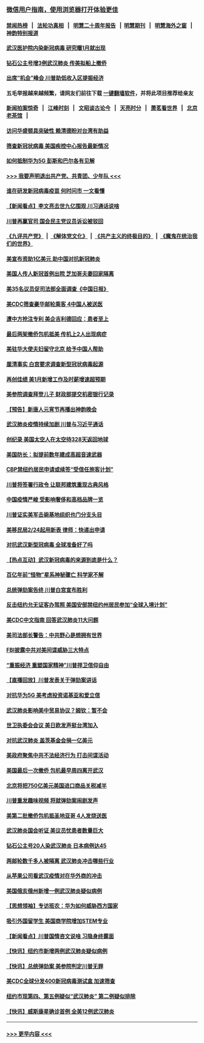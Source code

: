 ### [微信用户指南，使用浏览器打开体验更佳](https://github.com/gfw-breaker/banned-news1/blob/master/indexes/wechat-guide.md?t=0)
#### [禁闻热榜](热点新闻.md?t=0)  &nbsp;&nbsp;|&nbsp;&nbsp; [法轮功真相](https://github.com/gfw-breaker/truth/blob/master/README.md?t=0) &nbsp;&nbsp;|&nbsp;&nbsp; [明慧二十周年报告](https://github.com/gfw-breaker/mh-reports/blob/master/README.md?t=0) &nbsp;&nbsp;|&nbsp;&nbsp;[明慧期刊](https://github.com/gfw-breaker/mh-qikan) &nbsp;&nbsp;|&nbsp;&nbsp; [明慧海外之窗](https://github.com/gfw-breaker/mh-news/blob/master/README.md?t=0) &nbsp;&nbsp;|&nbsp;&nbsp; [神韵特别报道](https://github.com/gfw-breaker/mh-news/blob/master/shenyun.md?t=0)
#### [武汉医护院内染新冠病毒 研究曝1月就出现](../pages/nsc412/n11852928.md?t=02082255) 
#### [钻石公主号增3例武汉肺炎 传美拟船上撤侨](../pages/nsc412/n11853240.md?t=02082255) 
#### [出席“机会”峰会 川普助低收入区提振经济](../pages/nsc412/n11853232.md?t=02082255) 
#### 五毛举报越来越频繁，请网友们前往下载 [一键翻墙软件](https://github.com/gfw-breaker/ssr-accounts)，并将此项目推荐给亲友
#### [新闻拍案惊奇](https://github.com/gfw-breaker/banned-news1/blob/master/pages/link4.md) &nbsp;&nbsp;|&nbsp;&nbsp; [江峰时刻](https://github.com/gfw-breaker/banned-news1/blob/master/pages/link4.md) &nbsp;&nbsp;|&nbsp;&nbsp; [文昭谈古论今](https://github.com/gfw-breaker/banned-news1/blob/master/pages/link4.md) &nbsp;&nbsp;|&nbsp;&nbsp; [天亮时分](https://github.com/gfw-breaker/banned-news1/blob/master/pages/link4.md) &nbsp;&nbsp;|&nbsp;&nbsp; [萧茗看世界](https://github.com/gfw-breaker/banned-news1/blob/master/pages/link4.md) &nbsp;&nbsp;|&nbsp;&nbsp; [北京老茶馆](https://github.com/gfw-breaker/banned-news1/blob/master/pages/link4.md) &nbsp;&nbsp;|&nbsp;&nbsp; 
#### [访问华盛顿具突破性 赖清德盼对台湾有助益](../pages/nsc412/n11853129.md?t=02082255) 
#### [筛查新冠状病毒 美国疾控中心报告最新情况](../pages/nsc412/n11853070.md?t=02082255) 
#### [如何抵制华为5G 彭斯和巴尔各有见解](../pages/nsc412/n11852535.md?t=02082255) 
#### [>>> 我要声明退出共产党、共青团、少年队 <<<](https://github.com/begood0513/goodnews/blob/master/quit/letter.md) 
#### [谁在研发新冠病毒疫苗 何时问市 一文看懂](../pages/nsc412/n11852840.md?t=02082255) 
#### [【新闻看点】李文亮去世九亿围观 川习通话说啥](../pages/nsc412/n11852360.md?t=02082255) 
#### [川普再赢官司 国会民主党议员诉讼被驳回](../pages/nsc412/n11852287.md?t=02082255) 
#### [《九评共产党》](https://github.com/begood0513/9ping.md/blob/master/README.md) &nbsp;|&nbsp; [《解体党文化》](../../../../jtdwh.md/blob/master/README.md)  &nbsp;|&nbsp; [《共产主义的终极目的》](../../../../gczydzjmd.md/blob/master/README.md) &nbsp;|&nbsp; [《魔鬼在统治我们的世界》](../../../../mgztzwmdsj.md/blob/master/README.md) 
#### [美宣布资助1亿美元 助中国对抗新冠肺炎](../pages/nsc412/n11852531.md?t=02082255) 
#### [美国人传人新冠首例出院 芝加哥夫妻回家隔离](../pages/nsc412/n11852452.md?t=02082255) 
#### [美35名议员促司法部全面调查《中国日报》](../pages/nsc412/n11852435.md?t=02082255) 
#### [美CDC筛查豪华邮轮乘客 4中国人被送医](../pages/nsc412/n11852085.md?t=02082255) 
#### [遭中方抢注专利 美企吉利德回应：患者至上](../pages/nsc412/n11852037.md?t=02082255) 
#### [最后两架撤侨包机抵美 传机上2人出现病症](../pages/nsc412/n11852173.md?t=02082255) 
#### [美驻华大使夫妇留守北京 给予中国人帮助](../pages/nsc412/n11852165.md?t=02082255) 
#### [厘清事实 白宫要求调查新型冠状病毒起源](../pages/nsc412/n11852106.md?t=02082255) 
#### [再创佳绩 美1月新增工作及时薪增速超预期](../pages/nsc412/n11852174.md?t=02082255) 
#### [美参院调查拜登儿子 财政部提交机密银行记录](../pages/nsc412/n11851808.md?t=02082255) 
#### [【预告】新唐人元宵节再播出神韵晚会](../pages/nsc412/n11843192.md?t=02082255) 
#### [武汉肺炎疫情持续加剧 川普与习近平通话](../pages/nsc412/n11851613.md?t=02082255) 
#### [创纪录 美国太空人在太空待328天返回地球](../pages/nsc412/n11851266.md?t=02082255) 
#### [美国防长：拟提前数年建成高超音速武器](../pages/nsc412/n11850959.md?t=02082255) 
#### [CBP禁纽约居民申请或续签“受信任旅客计划”](../pages/nsc412/n11850857.md?t=02082255) 
#### [川普将签署行政令 让联邦建筑重现古典风格](../pages/nsc412/n11850654.md?t=02082255) 
#### [中国疫情严峻 受影响奢侈和高档品牌一览](../pages/nsc412/n11850319.md?t=02082255) 
#### [川普证实美军击毙基地组织也门分支头目](../pages/nsc412/n11850383.md?t=02082255) 
#### [美移民局2/24起用新表 律师：快递出申请](../pages/nsc412/n11848220.md?t=02082255) 
#### [对抗武汉新型冠病毒 全球准备好了吗](../pages/nsc412/n11850142.md?t=02082255) 
#### [【热点互动】武汉新冠病毒的来源到底是什么？](../pages/nsc412/n11849749.md?t=02082255) 
#### [百亿年前“怪物”星系神秘骤亡 科学家不解](../pages/nsc412/n11849863.md?t=02082255) 
#### [总统弹劾案告终 川普白宫宣布胜利](../pages/nsc412/n11849985.md?t=02082255) 
#### [反击纽约允无证客办驾照  美国安部禁纽约州居民参加“全球入境计划”](../pages/nsc412/n11849828.md?t=02082255) 
#### [美CDC中文指南 回答武汉肺炎11大问题](../pages/nsc412/n11849703.md?t=02082255) 
#### [美司法部长警告：中共野心是想拥有世界](../pages/nsc412/n11849769.md?t=02082255) 
#### [FBI披露中共对美间谍威胁三大特点](../pages/nsc412/n11849700.md?t=02082255) 
#### [“重振经济 重塑国家精神”川普捍卫信仰自由](../pages/nsc412/n11849641.md?t=02082255) 
#### [【直播回放】川普发表关于弹劾案讲话](../pages/nsc412/n11849472.md?t=02082255) 
#### [对抗华为5G 美考虑投资诺基亚和爱立信](../pages/nsc412/n11849510.md?t=02082255) 
#### [武汉肺炎影响美中贸易协议？姆钦：暂不会](../pages/nsc412/n11849497.md?t=02082255) 
#### [世卫执委会会议 美日欧发声挺台湾加入](../pages/nsc412/n11849433.md?t=02082255) 
#### [对抗武汉肺炎 盖茨基金会捐一亿美元](../pages/nsc412/n11848953.md?t=02082255) 
#### [美政府聚焦中共不法经济行为 打击间谍活动](../pages/nsc412/n11849322.md?t=02082255) 
#### [美国最后一次撤侨 包机最早周四离开武汉](../pages/nsc412/n11849395.md?t=02082255) 
#### [北京将把750亿美元美国进口商品关税减半](../pages/nsc412/n11848896.md?t=02082255) 
#### [川普重发趣味视频 将就弹劾案闹剧发声](../pages/nsc412/n11848715.md?t=02082255) 
#### [美第二批撤侨包机抵圣地亚哥 4人发烧送医](../pages/nsc412/n11847923.md?t=02082255) 
#### [武汉肺炎国会听证 美议员忧患者数量巨大](../pages/nsc412/n11844851.md?t=02082255) 
#### [钻石公主号20人染武汉肺炎 日本病例达45](../pages/nsc412/n11847823.md?t=02082255) 
#### [两邮轮数千多人被隔离 武汉肺炎冲击哪些行业](../pages/nsc412/n11847456.md?t=02082255) 
#### [从苹果公司看武汉疫情对在华外商的冲击](../pages/nsc412/n11847586.md?t=02082255) 
#### [美国俄亥俄州新增一例武汉肺炎疑似病例](../pages/nsc412/n11847714.md?t=02082255) 
#### [【思想领袖】专访班农：华为如何威胁西方国家](../pages/nsc412/n11847306.md?t=02082255) 
#### [吸引外国留学生 美国商学院增加STEM专业](../pages/nsc412/n11847417.md?t=02082255) 
#### [【新闻看点】川普国情咨文说啥 习隐身终露面](../pages/nsc412/n11847016.md?t=02082255) 
#### [【快讯】纽约市新增两例武汉肺炎疑似病例](../pages/nsc412/n11847250.md?t=02082255) 
#### [【快讯】总统弹劾案 美参院判定川普无罪](../pages/nsc412/n11847316.md?t=02082255) 
#### [美CDC全球分发400新冠病毒测试盒 加速筛查](../pages/nsc412/n11847260.md?t=02082255) 
#### [纽约市现第四、第五例疑似“武汉肺炎”   第二例疑似排除](../pages/nsc412/n11847332.md?t=02082255) 
#### [【快讯】威斯康星确诊首例 全美12例武汉肺炎](../pages/nsc412/n11847162.md?t=02082255) 

----
#### [ >>> 更早内容 <<< ](../indexes/nsc412-earlier.md)
